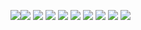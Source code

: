 ![](2021-05-10-16-45-26.png)![](2021-05-10-16-45-29.png)
![](2021-05-11-17-55-36.png)
![](2021-05-11-18-05-04.png)
![](2021-05-11-18-08-48.png)
![](2021-05-11-21-44-46.png)
![](2021-05-12-09-08-28.png)
![](2021-05-12-09-16-32.png)
![](2021-05-12-09-19-27.png)
![](2021-05-12-10-22-55.png)

